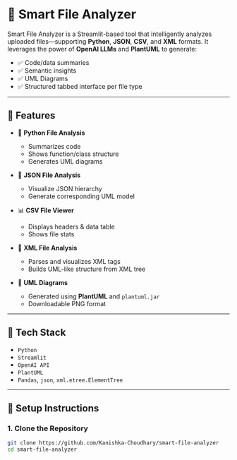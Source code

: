 # 🧠 Smart File Analyzer

Smart File Analyzer is a Streamlit-based tool that intelligently analyzes uploaded files—supporting **Python**, **JSON**, **CSV**, and **XML** formats. It leverages the power of **OpenAI LLMs** and **PlantUML** to generate:

- ✅ Code/data summaries
- ✅ Semantic insights
- ✅ UML Diagrams
- ✅ Structured tabbed interface per file type

---

## 🚀 Features

- 🐍 **Python File Analysis**
  - Summarizes code
  - Shows function/class structure
  - Generates UML diagrams

- 📄 **JSON File Analysis**
  - Visualize JSON hierarchy
  - Generate corresponding UML model

- 📊 **CSV File Viewer**
  - Displays headers & data table
  - Shows file stats

- 🧾 **XML File Analysis**
  - Parses and visualizes XML tags
  - Builds UML-like structure from XML tree

- 🎨 **UML Diagrams**
  - Generated using **PlantUML** and `plantuml.jar`
  - Downloadable PNG format

---

## 🧠 Tech Stack

- `Python`
- `Streamlit`
- `OpenAI API`
- `PlantUML`
- `Pandas`, `json`, `xml.etree.ElementTree`

---

## 📁 Setup Instructions

### 1. Clone the Repository

```bash
git clone https://github.com/Kanishka-Choudhary/smart-file-analyzer
cd smart-file-analyzer
